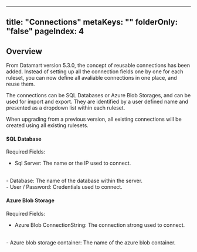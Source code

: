 
---
title: "Connections"
metaKeys: ""
folderOnly: "false"
pageIndex: 4
---

## Overview

From Datamart version 5.3.0, the concept of reusable connections has been added. Instead of setting up all the connection fields one by one for each ruleset, you can now define all avaliable connections in one place, and reuse them.

The connections can be SQL Databases or Azure Blob Storages, and can be used for import and export. They are identified by a user defined name and presented as a dropdown list within each ruleset.

When upgrading from a previous version, all existing connections will be created using all existing rulesets.


#### SQL Database

Required Fields:
<br/>
- Sql Server: The name or the IP used to connect.
<br/>
- Database: The name of the database within the server.
<br/>
- User / Password: Credentials used to connect.

#### Azure Blob Storage

Required Fields:
<br/>
- Azure Blob ConnectionString: The connection strong used to connect.
<br/>
- Azure blob storage container: The name of the azure blob container.
